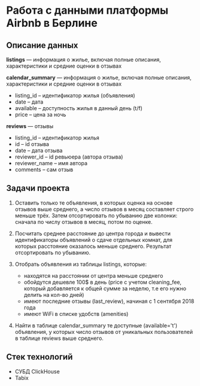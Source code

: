 # Работа с данными платформы Airbnb в Берлине

## Описание данных

**listings** —  информация о жилье, включая полные описания, характеристики и средние оценки в отзывах

**calendar_summary** — информация о жилье, включая полные описания, характеристики и средние оценки в отзывах

* listing_id – идентификатор жилья (объявления)
* date – дата
* available – доступность жилья в данный день (t/f)
* price – цена за ночь

**reviews** — отзывы

* listing_id –  идентификатор жилья  
* id – id отзыва
* date – дата отзыва
* reviewer_id – id ревьюера (автора отзыва)
* reviewer_name – имя автора
* comments – сам отзыв


## Задачи проекта

1. Оставить только те объявления, в которых оценка на основе отзывов выше среднего, а число отзывов в месяц составляет строго меньше трёх. Затем отсортировать по убыванию две колонки: сначала по числу отзывов в месяц, потом по оценке.
2. Посчитать среднее расстояние до центра города и вывести идентификаторы объявлений о сдаче отдельных комнат, для которых расстояние оказалось меньше среднего. Результат отсортировать по убыванию.
3. Отобрать объявления из таблицы listings, которые:

	* находятся на расстоянии от центра меньше среднего
	* обойдутся дешевле 100$ в день (price с учетом cleaning_fee, который добавляется к общей сумме за неделю, т.е его нужно делить на кол-во дней)
	* имеют последние отзывы (last_review), начиная с 1 сентября 2018 года
	* имеют WiFi в списке удобств (amenities)

4. Найти в таблице calendar_summary те доступные (available='t') объявления, у которых число отзывов от уникальных пользователей в таблице reviews выше среднего.



## Стек технологий
* СУБД ClickHouse
* Tabix

